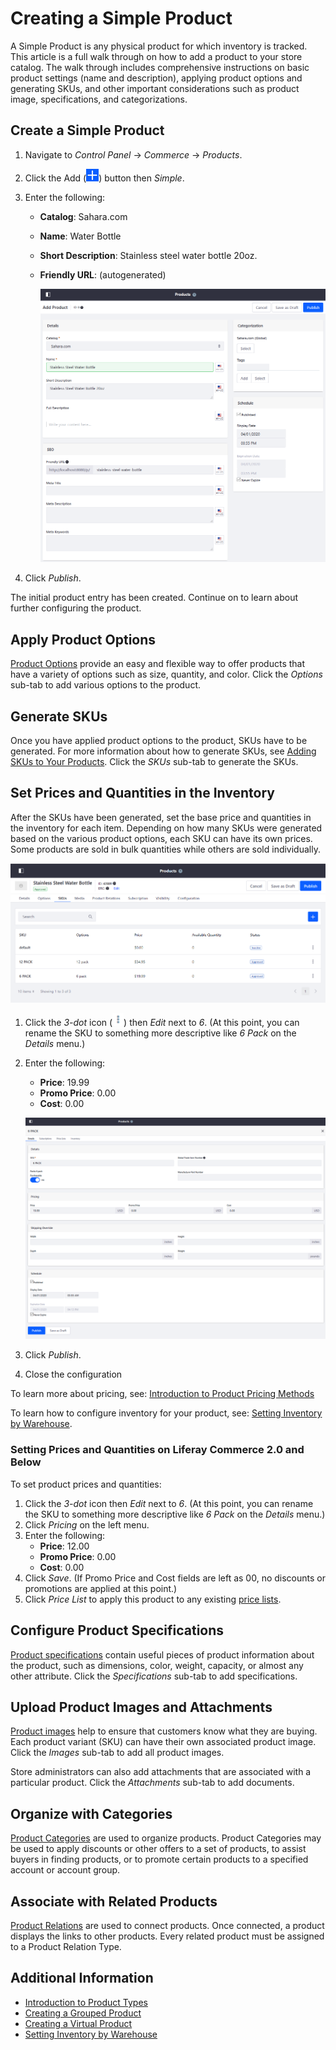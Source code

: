 # Creating a Simple Product

A Simple Product is any physical product for which inventory is tracked. This article is a full walk through on how to add a product to your store catalog. The walk through includes comprehensive instructions on basic product settings (name and description), applying product options and generating SKUs, and other important considerations such as product image, specifications, and categorizations.

## Create a Simple Product

1. Navigate to _Control Panel_ → _Commerce_ → _Products_.
1. Click the Add (![Add icon](../../../images/icon-add.png)) button then _Simple_.
1. Enter the following:

    - **Catalog**: Sahara.com
    - **Name**: Water Bottle
    - **Short Description**: Stainless steel water bottle 20oz.
    - **Friendly URL**: (autogenerated)

        ![Adding a product](./creating-a-simple-product/images/01.png)

1. Click _Publish_.

The initial product entry has been created. Continue on to learn about further configuring the product.

## Apply Product Options

[Product Options](../products/customizing-your-product-with-product-options.md) provide an easy and flexible way to offer products that have a variety of options such as size, quantity, and color. Click the _Options_ sub-tab to add various options to the product.

## Generate SKUs

Once you have applied product options to the product, SKUs have to be generated. For more information about how to generate SKUs, see [Adding SKUs to Your Products](../products/adding-skus-to-your-products.md). Click the _SKUs_ sub-tab to generate the SKUs.

## Set Prices and Quantities in the Inventory

After the SKUs have been generated, set the base price and quantities in the inventory for each item. Depending on how many SKUs were generated based on the various product options, each SKU can have its own prices. Some products are sold in bulk quantities while others are sold individually.

![Product SKUs](./creating-a-simple-product/images/02.png)

1. Click the _3-dot_ icon (![Actions icon](../../../images/icon-actions.png)) then _Edit_ next to _6_. (At this point, you can rename the SKU to something more descriptive like _6 Pack_ on the _Details_ menu.)
1. Enter the following:

    - **Price**: 19.99
    - **Promo Price**: 0.00
    - **Cost**: 0.00

    ![Editing the SKU's price](./creating-a-simple-product/images/03.png)

1. Click _Publish_.
1. Close the configuration

To learn more about pricing, see: [Introduction to Product Pricing Methods](../../managing-price/introduction-to-product-pricing-methods.md)

To learn how to configure inventory for your product, see: [Setting Inventory by Warehouse](../../managing-inventory/setting-inventory-by-warehouse.md).

### Setting Prices and Quantities on Liferay Commerce 2.0 and Below

To set product prices and quantities:

1. Click the _3-dot_ icon then _Edit_ next to _6_. (At this point, you can rename the SKU to something more descriptive like _6 Pack_ on the _Details_ menu.)
1. Click _Pricing_ on the left menu.
1. Enter the following:
    - **Price**: 12.00
    - **Promo Price**: 0.00
    - **Cost**: 0.00
1. Click _Save_. (If Promo Price and Cost fields are left as 00, no discounts or promotions are applied at this point.)
1. Click _Price List_ to apply this product to any existing [price lists](../../managing-price/adding-products-to-a-price-list.md).

## Configure Product Specifications

[Product specifications](../products/specifications.md) contain useful pieces of product information about the product, such as dimensions, color, weight, capacity, or almost any other attribute. Click the _Specifications_ sub-tab to add specifications.

## Upload Product Images and Attachments

[Product images](../products/product-images.md) help to ensure that customers know what they are buying. Each product variant (SKU) can have their own associated product image. Click the _Images_ sub-tab to add all product images.

Store administrators can also add attachments that are associated with a particular product. Click the _Attachments_ sub-tab to add documents.

## Organize with Categories

[Product Categories](../products/creating-a-new-product-category.md) are used to organize products. Product Categories may be used to apply discounts or other offers to a set of products, to assist buyers in finding products, or to promote certain products to a specified account or account group.

## Associate with Related Products

[Product Relations](../products/related-products-up-sells-and-cross-sells.md) are used to connect products. Once connected, a product displays the links to other products. Every related product must be assigned to a Product Relation Type.

## Additional Information

-   [Introduction to Product Types](./introduction-to-product-types.md)
-   [Creating a Grouped Product](./creating-a-grouped-product.md)
-   [Creating a Virtual Product](./creating-a-virtual-product.md)
-   [Setting Inventory by Warehouse](../../managing-inventory/setting-inventory-by-warehouse.md)

